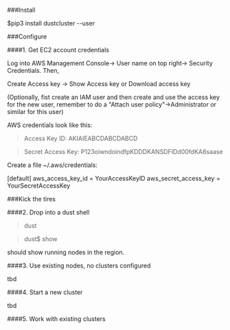 
###Install 

$pip3 install dustcluster --user

###Configure

####1. Get EC2 account credentials 

Log into AWS Management Console-> User name on top right-> Security Credentials. Then,

Create Access key -> Show Access key or Download access key 

(Optionally, fist create an IAM user and then create and use the access key for the new user, remember to do a "Attach user policy"->Administrator or similar for this user)  

AWS credentials look like this:

> Access Key ID: AKIAIEABCDABCDABCD

> Secret Access Key: P123oiwndoindfpKDDDKANSDFIDd00fdKA8saase

Create a file ~/.aws/credentials:

[default]
aws_access_key_id = YourAccessKeyID
aws_secret_access_key = YourSecretAccessKey


###Kick the tires


####2. Drop into a dust shell

> dust

> dust$ show 

should show running nodes in the region.

####3. Use existing nodes, no clusters configured

tbd

####4. Start a new cluster

tbd

####5. Work with existing clusters

